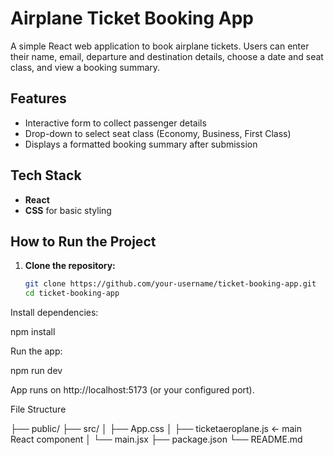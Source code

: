 #  Airplane Ticket Booking App

A simple React web application to book airplane tickets. Users can enter their name, email, departure and destination details, choose a date and seat class, and view a booking summary.

##  Features

- Interactive form to collect passenger details
- Drop-down to select seat class (Economy, Business, First Class)
- Displays a formatted booking summary after submission

##  Tech Stack

- **React**
- **CSS** for basic styling

##  How to Run the Project

1. **Clone the repository:**

   ```bash
   git clone https://github.com/your-username/ticket-booking-app.git
   cd ticket-booking-app

Install dependencies:

npm install

Run the app:

npm run dev


App runs on http://localhost:5173 (or your configured port).


 File Structure

 ├── public/
├── src/
│   ├── App.css
│   ├── ticketaeroplane.js  ← main React component
│   └── main.jsx
├── package.json
└── README.md





